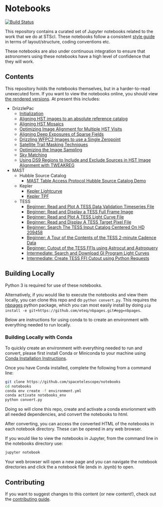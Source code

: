 # Notebooks

[![Build Status](https://travis-ci.com/spacetelescope/notebooks.svg?branch=master)](https://travis-ci.com/spacetelescope/notebooks)

This repository contains a curated set of Jupyter notebooks related to the work that we do at STScI. These notebooks follow a consistent [style guide](https://github.com/spacetelescope/style-guides/blob/master/guides/jupyter-notebooks.md) in terms of layout/structure, coding conventions etc.

These notebooks are also under continuous integration to ensure that astronomers using these notebooks have a high level of confidence that they will work.

## Contents

This repository holds the notebooks themselves, but in a harder-to-read unexecuted form. If you want to view the notebooks online, you should view [the rendered versions](https://spacetelescope.github.io/notebooks).  At present this includes:
* DrizzlePac
  * [Initialization](https://spacetelescope.github.io/notebooks/notebooks/DrizzlePac/Initialization/Initialization.html)
  * [Aligning HST images to an absolute reference catalog](https://spacetelescope.github.io/notebooks/notebooks/DrizzlePac/align_to_catalogs/align_to_catalogs.html)
  * [Aligning HST Mosaics](https://spacetelescope.github.io/notebooks/notebooks/DrizzlePac/align_mosaics/align_mosaics.html)
  * [Optimizing Image Alignment for Multiple HST Visits](https://spacetelescope.github.io/notebooks/notebooks/DrizzlePac/align_multiple_visits/align_multiple_visits.html)
  * [Aligning Deep Exposures of Sparse Fields](https://spacetelescope.github.io/notebooks/notebooks/DrizzlePac/align_sparse_fields/align_sparse_fields.html)
  * [Drizzling WFPC2 Images to use a Single Zeropoint](https://spacetelescope.github.io/notebooks/notebooks/DrizzlePac/drizzle_wfpc2/drizzle_wfpc2.html)
  * [Satellite Trail Masking Techniques](https://spacetelescope.github.io/notebooks/notebooks/DrizzlePac/mask_satellite/mask_satellite.html)
  * [Optimizing the Image Sampling](https://spacetelescope.github.io/notebooks/notebooks/DrizzlePac/optimize_image_sampling/optimize_image_sampling.html)
  * [Sky Matching](https://spacetelescope.github.io/notebooks/notebooks/DrizzlePac/sky_matching/sky_matching.html)
  * [Using DS9 Regions to Include and Exclude Sources in HST Image Alignment with TWEAKREG](https://spacetelescope.github.io/notebooks/notebooks/DrizzlePac/use_ds9_regions_in_tweakreg/use_ds9_regions_in_tweakreg.html)
* MAST
  * Hubble Source Catalog
    * [MAST Table Access Protocol Hubble Source Catalog Demo](https://spacetelescope.github.io/notebooks/notebooks/MAST/HSC/HSC_TAP/HSC_TAP.html)
  * Kepler
    * [Kepler Lightcurve](https://spacetelescope.github.io/notebooks/notebooks/MAST/Kepler/Kepler_Lightcurve/kepler_lightcurve.html)
    * [Kepler TPF](https://spacetelescope.github.io/notebooks/notebooks/MAST/Kepler/Kepler_TPF/kepler_tpf.html)
  * TESS
    * [Beginner: Read and Plot A TESS Data Validation Timeseries File](https://spacetelescope.github.io/notebooks/notebooks/MAST/TESS/beginner_how_to_use_dvt/beginner_how_to_use_dvt.html)
    * [Beginner: Read and Display a TESS Full Frame Image](https://spacetelescope.github.io/notebooks/notebooks/MAST/TESS/beginner_how_to_use_ffi/beginner_how_to_use_ffi.html)
    * [Beginner: Read and Plot A TESS Light Curve File](https://spacetelescope.github.io/notebooks/notebooks/MAST/TESS/beginner_how_to_use_lc/beginner_how_to_use_lc.html)
    * [Beginner: Read and Display A TESS Target Pixel File](https://spacetelescope.github.io/notebooks/notebooks/MAST/TESS/beginner_how_to_use_tp/beginner_how_to_use_tp.html)
    * [Beginner: Search The TESS Input Catalog Centered On HD 209458](https://spacetelescope.github.io/notebooks/notebooks/MAST/TESS/beginner_tic_search_hd209458/beginner_tic_search_hd209458.html)
    * [Beginner: A Tour of the Contents of the TESS 2-minute Cadence Data](https://spacetelescope.github.io/notebooks/notebooks/MAST/TESS/beginner_tour_lc_tp/beginner_tour_lc_tp.html)
    * [Beginner: Cutout of the TESS FFIs using Astrocut and Astroquery](https://spacetelescope.github.io/notebooks/notebooks/MAST/TESS/interm_tesscut_astroquery/interm_tesscut_astroquery.html)
    * [Intermediate: Search and Download GI Program Light Curves](https://spacetelescope.github.io/notebooks/notebooks/MAST/TESS/interm_gi_query/interm_gi_query.html)
    * [Intermediate: Create TESS FFI Cutout using Python Requests](https://spacetelescope.github.io/notebooks/notebooks/MAST/TESS/interm_tesscut_requests/interm_tesscut_requests.html)


## Building Locally

Python 3 is required for use of these notebooks.

Alternatively, if you would like to execute the notebooks and view them locally, you can clone this repo and do ``python convert.py``. This requires the [nbpages](https://github.com/eteq/nbpages) python package, which you can most easily install by doing ``pip install -e git+https://github.com/eteq/nbpages.git#egg=nbpages``.

Below are instructions for using conda to to create an environment with everything needed to run locally.

### Building Locally with Conda

To quickly create an environment with everything needed to run and convert, please first install Conda or Miniconda to your machine using [Conda Installation Instructions](https://conda.io/projects/conda/en/latest/user-guide/install/index.html).

Once you have Conda installed, complete the following from a command line:

```bash
git clone https://github.com/spacetelescope/notebooks
cd notebooks
conda env create -f environment.yml
conda activate notebooks_env
python convert.py
```

Doing so will clone this repo, create and activate a conda envrionment with all needed dependencies, and convert the notebooks to html.

After converting, you can access the converted HTML of the notebooks in each notebook directory. These can be opened in any web browser.

If you would like to view the notebooks in Jupyter, from the command line in the notebooks directory use:

```bash
jupyter notebook
```

Your web browser will open a new page and you can navigate the notebook directories and click the a notebook file (ends in .ipynb) to open.

## Contributing

If you want to suggest changes to this content (or new content!), check out the [contributing guide](CONTRIBUTING.md).
